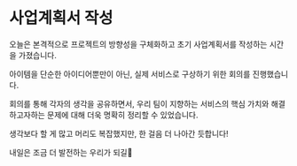 # 사업계획서 작성

오늘은 본격적으로 프로젝트의 방향성을 구체화하고 초기 사업계획서를 작성하는 시간을 가졌습니다.

아이템을 단순한 아이디어뿐만이 아닌, 실제 서비스로 구상하기 위한 회의를 진행했습니다.

회의를 통해 각자의 생각을 공유하면서, 우리 팀이 지향하는 서비스의 핵심 가치와 해결하고자하는 문제에 대해 더욱 명확히 정리할 수 있었습니다.

생각보다 할 게 많고 머리도 복잡했지만, 한 걸음 더 나아간 듯합니다!

내일은 조금 더 발전하는 우리가 되길💪